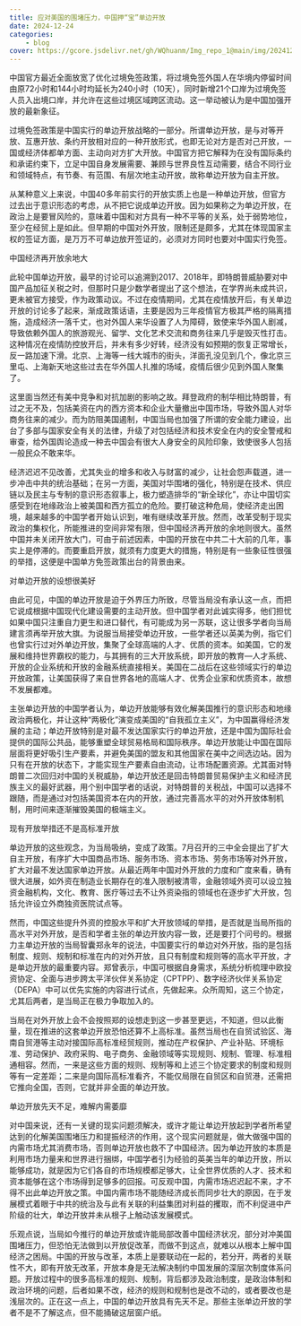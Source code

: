 ```yaml
---
title: 应对美国的围堵压力，中国押“宝”单边开放 
date: 2024-12-24
categories: 
    - blog
cover: https://gcore.jsdelivr.net/gh/WQhuanm/Img_repo_1@main/img/202412222015910.png
---
```



中国官方最近全面放宽了优化过境免签政策，将过境免签外国人在华境内停留时间由原72小时和144小时均延长为240小时（10天），同时新增21个口岸为过境免签人员入出境口岸，并允许在这些过境区域跨区流动。这一举动被认为是中国加强开放的最新象征。

过境免签政策是中国实行的单边开放战略的一部分。所谓单边开放，是与对等开放、互惠开放、条约开放相对应的一种开放形式，也即无论对方是否对己开放，一国或经济体都单方面、主动向对方扩大开放。中国官方把它解释为在没有国际条约和承诺约束下，立足中国自身发展需要、兼顾与世界良性互动需要，结合不同行业和领域特点，有节奏、有范围、有层次地主动开放，故称单边开放为自主开放。

从某种意义上来说，中国40多年前实行的开放实质上也是一种单边开放，但官方过去出于意识形态的考虑，从不把它说成单边开放。因为如果称之为单边开放，在政治上是要冒风险的，意味着中国和对方具有一种不平等的关系，处于弱势地位，至少在经贸上是如此。但早期的中国对外开放，限制还是颇多，尤其在体现国家主权的签证方面，是万万不可单边放开签证的，必须对方同时也要对中国实行免签。

中国经济再开放余地大

此轮中国单边开放，最早的讨论可以追溯到2017、2018年，即特朗普威胁要对中国产品加征关税之时，但那时只是少数学者提出了这个想法，在学界尚未成共识，更未被官方接受，作为政策动议。不过在疫情期间，尤其在疫情放开后，有关单边开放的讨论多了起来，渐成政策话语，主要是因为三年疫情官方极其严格的隔离措施，造成经济一落千丈，也对外国人来华设置了人为障碍，致使来华外国人剧减，导致依赖外国人的旅游观光、留学、文化艺术交流和商务往来几乎是毁灭性打击。这种情况在疫情防控放开后，并未有多少好转，经济没有如预期的恢复正常增长，反一路加速下滑。北京、上海等一线大城市的街头，洋面孔没见到几个，像北京三里屯、上海新天地这些过去在华外国人扎推的场域，疫情后很少见到外国人聚集了。

这里面当然还有美中竞争和对抗加剧的影响之故。拜登政府的制华相比特朗普，有过之无不及，包括美资在内的西方资本和企业大量撤出中国市场，导致外国人对华商务往来的减少。而为防阻美国遏制，中国当局也加强了所谓的安全能力建设，出台了多部与国家安全有关的法律，升级了对包括经济和技术安全在内的安全警戒和审查，给外国舆论造成一种去中国会有很大人身安全的风险印象，致使很多人包括一般民众不敢来华。

经济迟迟不见改善，尤其失业的增多和收入与财富的减少，让社会怨声载道，进一步冲击中共的统治基础；在另一方面，美国对华围堵的强化，特别是在技术、供应链以及民主与专制的意识形态叙事上，极力塑造排华的“新全球化”，亦让中国切实感受到在地缘政治上被美国和西方孤立的危险。要打破这种危局，使经济走出困境，越来越多的中国学者开始认识到，唯有继续改革开放。然而，改革受制于现实政治的集权化，所能推进的空间非常有限，但中国经济再开放的余地则很大。虽然中国并未关闭开放大门，可由于前述因素，中国的开放在中共二十大前的几年，事实上是停滞的。而要重启开放，就须有力度更大的措施，特别是有一些象征性很强的举措，这便是中国单方免签政策出台的背景由来。

对单边开放的设想很美好

由此可见，中国的单边开放是迫于外界压力所致，尽管当局没有承认这一点，而把它说成根据中国现代化建设需要的主动开放。但中国学者对此诚实得多，他们担忧如果中国只注重自力更生和进口替代，有可能成为另一苏联，这让很多学者向当局建言须再举开放大旗。为说服当局接受单边开放，一些学者还以英美为例，指它们也曾实行过对外单边开放，集聚了全球高端的人才、优质的资本。如美国，它的发展和维持世界霸权的能力，与其拥有的三大开放系统，即开放的教育—人才系统、开放的企业系统和开放的金融系统直接相关。美国在二战后在这些领域实行的单边开放政策，让美国获得了来自世界各地的高端人才、优秀企业家和优质资本，故想不发展都难。

主张单边开放的中国学者认为，单边开放能够有效化解美国推行的意识形态和地缘政治两极化，并让这种“两极化”演变成美国的“自我孤立主义”，为中国赢得经济发展的主动；单边开放特别是对最不发达国家实行的单边开放，还是中国为国际社会提供的国际公共品，能够重塑全球贸易格局和国际秩序。单边开放能让中国在国际层面将更好吸引生产要素，并避免美国的盟友和其他国家在美中之间选边站。因为只有在开放的状态下，才能实现生产要素自由流动，让市场配置资源。尤其面对特朗普二次回归对中国的关税威胁，单边开放还是回击特朗普贸易保护主义和经济民族主义的最好武器，用个别中国学者的话说，对特朗普的关税战，中国可以选择不跟随，而是通过对包括美国资本在内的开放，通过完善高水平的对外开放体制机制，用时间来逐渐摧毁美国的极端主义。

现有开放举措还不是高标准开放

单边开放的这些观念，为当局吸纳，变成了政策。7月召开的三中全会提出了扩大自主开放，有序扩大中国商品市场、服务市场、资本市场、劳务市场等对外开放，扩大对最不发达国家单边开放。从最近两年中国对外开放的力度和广度来看，确有很大进展，如外资在制造业长期存在的准入限制被清零，金融领域外资可以设立独资金融机构，文化、教育、医疗等过去不让外资染指的领域也在逐步扩大开放，包括允许设立外商独资医院试点等。

然而，中国这些提升外资的控股水平和扩大开放领域的举措，是否就是当局所指的高水平对外开放，是否和学者主张的单边开放内容一致，还是要打个问号的。根据力主单边开放的当局智囊郑永年的说法，中国要实行的单边对外开放，指的是包括制度、规则、规制和标准在内的对外开放，且只有制度和规则等的高水平开放，才是单边开放的最重要内容。郑曾表示，中国可根据自身需求，系统分析梳理中欧投资协定、全面与进步跨太平洋伙伴关系协定（CPTPP）、数字经济伙伴关系协定（DEPA）中可以优先实施的内容进行试点，先做起来。众所周知，这三个协定，尤其后两者，是当局正在极力争取加入的。

当局在对外开放上会不会按照郑的设想走到这一步甚至更远，不知道，但以此衡量，现在推进的这套单边开放恐怕还算不上高标准。虽然当局也在自贸试验区、海南自贸港等主动对接国际高标准经贸规则，推动在产权保护、产业补贴、环境标准、劳动保护、政府采购、电子商务、金融领域等实现规则、规制、管理、标准相通相容。然而，一来是这些方面的规则、规制等和上述三个协定要求的制度和规则等有一定差距；二来是向国际高标准看齐，不能仅局限在自贸区和自贸港，还需把它推向全国，否则，它就并非全面的单边开放。

单边开放先天不足，难解内需萎靡

对中国来说，还有一关键的现实问题须解决，或许才能让单边开放起到学者所希望达到的化解美国围堵压力和提振经济的作用，这个现实问题就是，做大做强中国的内需市场尤其消费市场，否则单边开放也救不了中国经济。因为单边开放的本质是利用市场力量来和世界进行捆绑，中国学者引为经验的英美当年的单边开放，所以能够成功，就是因为它们各自的市场规模都足够大，让全世界优质的人才、技术和资本能够在这个市场得到足够多的回报。可反观中国，内需市场迟迟起不来，才不得不出此单边开放之策。中国内需市场不能随经济成长而同步壮大的原因，在于发展模式着眼于中共的统治及与此有关联的利益集团对利益的攫取，而不利促进中产阶级的壮大，单边开放并未从根子上触动该发展模式。

乐观点说，当局如今推行的单边开放或许能局部改善中国经济状况，部分对冲美国围堵压力，但恐怕无法做到以开放促改革，而做不到这点，就难以从根本上解中国经济之困局。中国的开放与改革，本质上是要联动在一起的，若分开，两者的关联性不大，即有开放无改革，开放本身是无法解决制约中国发展的深层次制度体系问题。开放过程中的很多高标准的规则、规制，背后都涉及政治制度，是政治体制和政治环境的问题，后者如果不改，经济的规则和规制也是改不动的，或者要改也是浅层次的。正在这一点上，中国的单边开放具有先天不足。那些主张单边开放的学者不是不了解这点，但不能捅破这层窗户纸。
